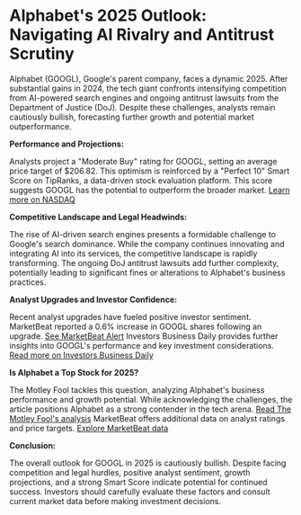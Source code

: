 # Alphabet's 2025 Outlook: Navigating AI Rivalry and Antitrust Scrutiny

Alphabet (GOOGL), Google's parent company, faces a dynamic 2025.  After substantial gains in 2024, the tech giant confronts intensifying competition from AI-powered search engines and ongoing antitrust lawsuits from the Department of Justice (DoJ).  Despite these challenges, analysts remain cautiously bullish, forecasting further growth and potential market outperformance.

**Performance and Projections:**

Analysts project a "Moderate Buy" rating for GOOGL, setting an average price target of $206.82.  This optimism is reinforced by a "Perfect 10" Smart Score on TipRanks, a data-driven stock evaluation platform. This score suggests GOOGL has the potential to outperform the broader market.  [Learn more on NASDAQ](https://www.nasdaq.com/articles/alphabets-perfect-10-smart-score-indicates-potential-beat-market-2025)

**Competitive Landscape and Legal Headwinds:**

The rise of AI-driven search engines presents a formidable challenge to Google's search dominance. While the company continues innovating and integrating AI into its services, the competitive landscape is rapidly transforming.  The ongoing DoJ antitrust lawsuits add further complexity, potentially leading to significant fines or alterations to Alphabet's business practices.

**Analyst Upgrades and Investor Confidence:**

Recent analyst upgrades have fueled positive investor sentiment. MarketBeat reported a 0.6% increase in GOOGL shares following an upgrade. [See MarketBeat Alert](https://www.marketbeat.com/instant-alerts/alphabet-nasdaqgoogl-shares-up-06-following-analyst-upgrade-2025-01-07/)  Investors Business Daily provides further insights into GOOGL's performance and key investment considerations. [Read more on Investors Business Daily](https://www.investors.com/news/technology/google-stock-buy-now-alphabet-stock-january-2025/)

**Is Alphabet a Top Stock for 2025?**

The Motley Fool tackles this question, analyzing Alphabet's business performance and growth potential.  While acknowledging the challenges, the article positions Alphabet as a strong contender in the tech arena. [Read The Motley Fool's analysis](https://www.fool.com/investing/2025/01/02/is-alphabet-a-top-stock-to-buy-for-2025/)  MarketBeat offers additional data on analyst ratings and price targets. [Explore MarketBeat data](https://www.marketbeat.com/stocks/NASDAQ/GOOGL/forecast/)

**Conclusion:**

The overall outlook for GOOGL in 2025 is cautiously bullish.  Despite facing competition and legal hurdles, positive analyst sentiment, growth projections, and a strong Smart Score indicate potential for continued success. Investors should carefully evaluate these factors and consult current market data before making investment decisions.